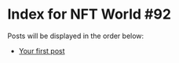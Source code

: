 # Index for NFT World #92
Posts will be displayed in the order below:

- [Your first post](./001-first.md)

